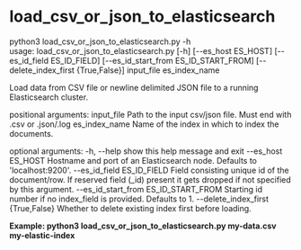 # load_csv_or_json_to_elasticsearch

python3 load_csv_or_json_to_elasticsearch.py -h     
usage: load_csv_or_json_to_elasticsearch.py [-h] [--es_host ES_HOST]
                                            [--es_id_field ES_ID_FIELD]
                                            [--es_id_start_from ES_ID_START_FROM]
                                            [--delete_index_first {True,False}]
                                            input_file es_index_name

Load data from CSV file or newline delimited JSON file to a running Elasticsearch cluster.

positional arguments:
  input_file            Path to the input csv/json file. Must end with .csv or
                        .json/.log
  es_index_name         Name of the index in which to index the documents.

optional arguments:
  -h, --help            show this help message and exit
  --es_host ES_HOST     Hostname and port of an Elasticsearch node. Defaults
                        to 'localhost:9200'.
  --es_id_field ES_ID_FIELD
                        Field consisting unique id of the document/row. If
                        reserved field (_id) present it gets dropped if not
                        specified by this argument.
  --es_id_start_from ES_ID_START_FROM
                        Starting id number if no index_field is provided.
                        Defaults to 1.
  --delete_index_first {True,False}
                        Whether to delete existing index first before loading.

**Example: python3 load_csv_or_json_to_elasticsearch.py my-data.csv my-elastic-index**